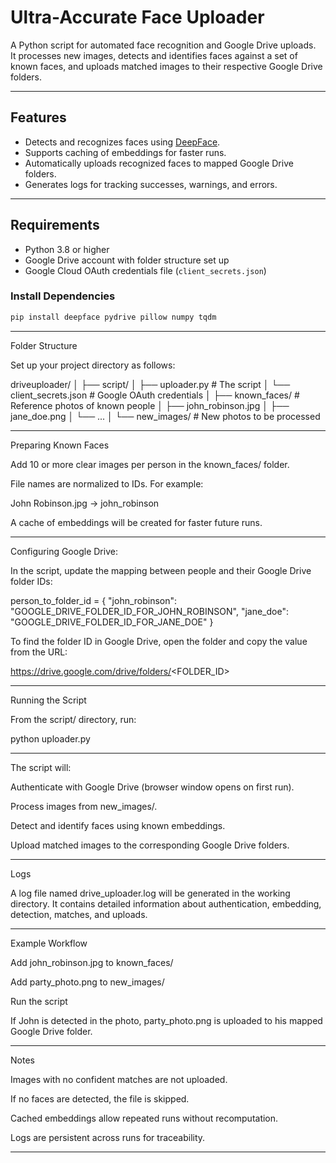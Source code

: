 # Ultra-Accurate Face Uploader

A Python script for automated face recognition and Google Drive uploads.  
It processes new images, detects and identifies faces against a set of known faces, and uploads matched images to their respective Google Drive folders.

---

## Features

- Detects and recognizes faces using [DeepFace](https://github.com/serengil/deepface).
- Supports caching of embeddings for faster runs.
- Automatically uploads recognized faces to mapped Google Drive folders.
- Generates logs for tracking successes, warnings, and errors.

---

## Requirements

- Python 3.8 or higher
- Google Drive account with folder structure set up
- Google Cloud OAuth credentials file (`client_secrets.json`)

### Install Dependencies

```bash
pip install deepface pydrive pillow numpy tqdm
```

--------------------------------------------------------------------------------

Folder Structure

Set up your project directory as follows:

driveuploader/
│
├── script/
│   ├── uploader.py              # The script
│   └── client_secrets.json      # Google OAuth credentials
│
├── known_faces/                 # Reference photos of known people
│   ├── john_robinson.jpg
│   ├── jane_doe.png
│   └── ...
│
└── new_images/                  # New photos to be processed

--------------------------------------------------------------------------------

Preparing Known Faces

Add 10 or more clear images per person in the known_faces/ folder.

File names are normalized to IDs. For example:

John Robinson.jpg → john_robinson

A cache of embeddings will be created for faster future runs.

--------------------------------------------------------------------------------

Configuring Google Drive:

In the script, update the mapping between people and their Google Drive folder IDs:

person_to_folder_id = {
    "john_robinson": "GOOGLE_DRIVE_FOLDER_ID_FOR_JOHN_ROBINSON",
    "jane_doe": "GOOGLE_DRIVE_FOLDER_ID_FOR_JANE_DOE"
}


To find the folder ID in Google Drive, open the folder and copy the value from the URL:

https://drive.google.com/drive/folders/<FOLDER_ID>

--------------------------------------------------------------------------------

Running the Script

From the script/ directory, run:

python uploader.py

--------------------------------------------------------------------------------

The script will:

Authenticate with Google Drive (browser window opens on first run).

Process images from new_images/.

Detect and identify faces using known embeddings.

Upload matched images to the corresponding Google Drive folders.

--------------------------------------------------------------------------------

Logs

A log file named drive_uploader.log will be generated in the working directory.
It contains detailed information about authentication, embedding, detection, matches, and uploads.

--------------------------------------------------------------------------------

Example Workflow

Add john_robinson.jpg to known_faces/

Add party_photo.png to new_images/

Run the script

If John is detected in the photo, party_photo.png is uploaded to his mapped Google Drive folder.

--------------------------------------------------------------------------------

Notes

Images with no confident matches are not uploaded.

If no faces are detected, the file is skipped.

Cached embeddings allow repeated runs without recomputation.

Logs are persistent across runs for traceability.

_________________________________________________________________________________
